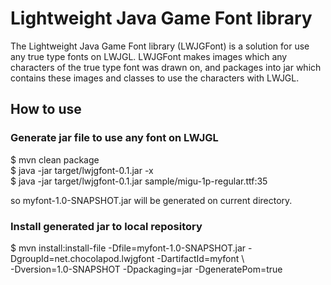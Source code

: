 # Lightweight Java Game Font library

The Lightweight Java Game Font library (LWJGFont) is a solution for use any true type fonts on LWJGL.
LWJGFont makes images which any characters of the true type font was drawn on,
and packages into jar which contains these images and classes to use the characters with LWJGL.

## How to use

### Generate jar file to use any font on LWJGL

$ mvn clean package  
$ java -jar target/lwjgfont-0.1.jar -x  
$ java -jar target/lwjgfont-0.1.jar sample/migu-1p-regular.ttf:35  

so myfont-1.0-SNAPSHOT.jar will be generated on current directory.

### Install generated jar to local repository

$ mvn install:install-file -Dfile=myfont-1.0-SNAPSHOT.jar -DgroupId=net.chocolapod.lwjgfont -DartifactId=myfont \  
  -Dversion=1.0-SNAPSHOT -Dpackaging=jar -DgeneratePom=true


